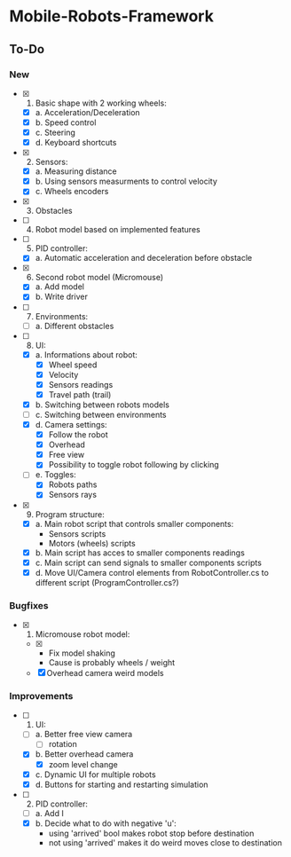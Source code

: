 # Mobile-Robots-Framework
 
## To-Do
### New
- [x] 1. Basic shape with 2 working wheels:
    - [x] a. Acceleration/Deceleration
    - [x] b. Speed control
    - [x] c. Steering
    - [x] d. Keyboard shortcuts
- [x] 2. Sensors:
    - [x] a. Measuring distance
    - [x] b. Using sensors measurments to control velocity
    - [x] c. Wheels encoders
- [x] 3. Obstacles
- [ ] 4. Robot model based on implemented features
- [ ] 5. PID controller:
    - [x] a. Automatic acceleration and deceleration before obstacle
- [x] 6. Second robot model (Micromouse)
  - [x] a. Add model
  - [x] b. Write driver
- [ ] 7. Environments:
    - [ ] a. Different obstacles
- [ ] 8. UI:
    - [x] a. Informations about robot:
        - [x] Wheel speed
        - [x] Velocity
        - [x] Sensors readings
        - [x] Travel path (trail)
    - [x] b. Switching between robots models
    - [ ] c. Switching between environments
    - [x] d. Camera settings:
      - [x] Follow the robot
      - [x] Overhead
      - [x] Free view
      - [x] Possibility to toggle robot following by clicking
    - [ ] e. Toggles:
      - [x] Robots paths
      - [x] Sensors rays
- [x] 9. Program structure:
  - [x] a. Main robot script that controls smaller components:
    - Sensors scripts
    - Motors (wheels) scripts
  - [x] b. Main script has acces to smaller components readings
  - [x] c. Main script can send signals to smaller components scripts 
  - [x] d. Move UI/Camera control elements from RobotController.cs to different script (ProgramController.cs?)

### Bugfixes
- [x] 1. Micromouse robot model:
  - [x] - Fix model shaking
    - Cause is probably wheels / weight
  - [x] Overhead camera weird models

### Improvements
- [ ] 1. UI:
  - [ ] a. Better free view camera
    - [ ] rotation
  - [x] b. Better overhead camera
    - [x] zoom level change
  - [x] c. Dynamic UI for multiple robots
  - [x] d. Buttons for starting and restarting simulation

- [ ] 2. PID controller:
  - [ ] a. Add I
  - [x] b. Decide what to do with negative 'u':
    - using 'arrived' bool makes robot stop before destination
    - not using 'arrived' makes it do weird moves close to destination 